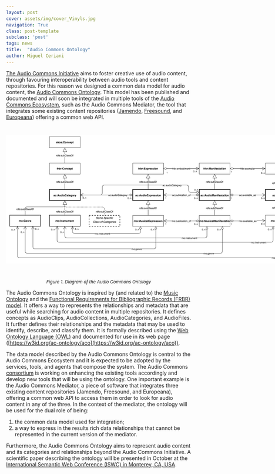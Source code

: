 ```yaml
---
layout: post
cover: assets/img/cover_Vinyls.jpg
navigation: True
class: post-template
subclass: 'post'
tags: news
title:  "Audio Commons Ontology"
author: Miguel Ceriani
---
```


[The Audio Commons Initiative](https://www.audiocommons.org/about/index.html#the-audio-commons-initiative) aims to foster creative use of audio content, through favouring interoperability between audio tools and content repositories.
For this reason we designed a common data model for audio content, the
[Audio Commons Ontology](https://w3id.org/ac-ontology/aco).
This model has been published and documented and will soon be integrated in
multiple tools of the [Audio Commons Ecosystem](https://www.audiocommons.org/about/index.html#the-audio-commons-ecosystem),  such as the Audio Commons Mediator, the tool that integrates some existing content
repositories ([Jamendo](https://www.jamendo.com/), [Freesound](https://freesound.org/), and [Europeana](https://www.europeana.eu/portal/en/)) offering a common web API.


<a href="/assets/img/AC_Ontology.png" target="blank"><img style="margin:auto;margin-bottom:25px;margin-top:25px;max-width:800px;" class="img-responsive" src="/assets/img/AC_Ontology.png" alt="ACE Ontology diagram.">
</a>
<p style="text-align:center; padding-top:0; font-size:85%"><em>Figure 1. Diagram of the Audio Commons Ontology</em></p>

The Audio Commons Ontology is inspired by (and related to)
the [Music Ontology](http://purl.org/ontology/mo/)
and the [Functional Requirements for Bibliographic Records (FRBR) model](http://purl.org/vocab/frbr/core).
It offers a way to represents the relationships and metadata that are useful while searching for audio content in multiple repositories.
It defines concepts as AudioClips, AudioCollections, AudioCategories, and AudioFiles.
It further defines their relationships and the metadata that may be used to
identify, describe, and classify them.
It is formally described using
the [Web Ontology Language (OWL)](http://www.w3.org/TR/2012/REC-owl2-syntax-20121211/)
and documented
for use in its web page ([https://w3id.org/ac-ontology/aco](https://w3id.org/ac-ontology/aco)).

The data model described by the Audio Commons Ontology is central to the
Audio Commons Ecosystem and it is expected to be adopted by the services, tools, and agents that compose the system.
The Audio Commons [consortium](https://www.audiocommons.org/team/) is working on enhancing the existing
tools accordingly and develop new tools that will be using the ontology. One important example is the Audio Commons Mediator, a piece of software that integrates three existing content
repositories (Jamendo, Freesound, and Europeana), offering a common web API to
access them in order to look for audio content in any of the three.
In the context of the mediator, the ontology will be used for the dual role of being: 
1. the common data model used for integration;
2. a way to express in the results rich data relationships that cannot be represented in the current version of the mediator.

Furthermore, the Audio Commons Ontology aims to represent audio content and its categories and relationships beyond the Audio Commons Initiative.
A scientific paper describing the ontology will be presented in October at the
[International Semantic Web Conference (ISWC) in Monterey, CA, USA](http://iswc2018.semanticweb.org/).
